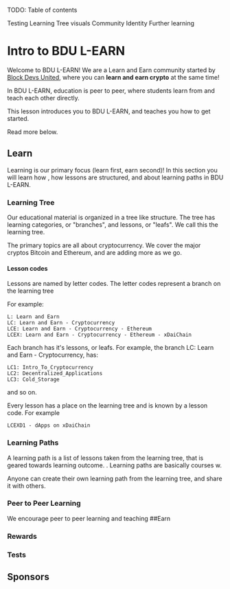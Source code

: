 TODO: Table of contents

Testing
Learning Tree visuals
Community
Identity
Further learning

# Intro to BDU L-EARN

Welcome to BDU L-EARN! We are a Learn and Earn community started by [Block Devs United](https://bdu.dev), where you can **learn and earn crypto** at the same time!

In BDU L-EARN, education is peer to peer, where students learn from and teach each other directly.

This lesson introduces you to BDU L-EARN, and teaches you how to get started.

Read more below.

## Learn

Learning is our primary focus (learn first, earn second)! In this section you will learn how , how lessons are structured, and about learning paths in BDU L-EARN.

### Learning Tree

Our educational material is organized in a tree like structure. The tree has learning categories, or "branches", and lessons, or "leafs". We call this the learning tree.

The primary topics are all about cryptocurrency. We cover the major cryptos Bitcoin and Ethereum, and are adding more as we go.

#### Lesson codes
Lessons are named by letter codes. The letter codes represent a branch on the learning tree

For example:
```
L: Learn and Earn
LC: Learn and Earn - Cryptocurrency
LCE: Learn and Earn - Cryptocurrency - Ethereum
LCEX: Learn and Earn - Cryptocurrency - Ethereum - xDaiChain
```
Each branch has it's lessons, or leafs.  For example, the branch LC: Learn and Earn - Cryptocurrency, has:
```
LC1: Intro_To_Cryptocurrency
LC2: Decentralized_Applications
LC3: Cold_Storage
```
and so on.

Every lesson has a place on the learning tree and is known by a lesson code. For example
```
LCEXD1 - dApps on xDaiChain
```

### Learning Paths

A learning path is a list of lessons taken from the learning tree, that is geared towards  learning outcome. . Learning paths are basically courses w.

Anyone can create their own learning path from the learning tree, and share it with others.

### Peer to Peer Learning
We encourage peer to peer learning and teaching
##Earn
### Rewards
### Tests

## Sponsors
